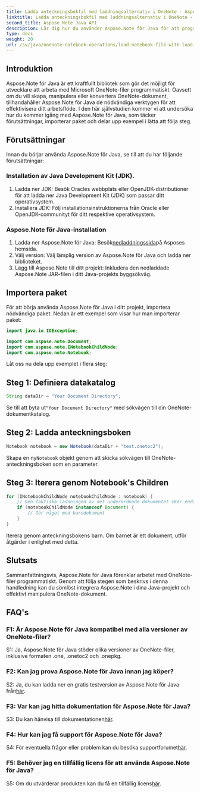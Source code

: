```yaml
---
title: Ladda anteckningsbokfil med laddningsalternativ i OneNote - Aspose.Note
linktitle: Ladda anteckningsbokfil med laddningsalternativ i OneNote - Aspose.Note
second_title: Aspose.Note Java API
description: Lär dig hur du använder Aspose.Note för Java för att programmässigt manipulera OneNote-filer. Kom igång med vår omfattande handledning nu.
type: docs
weight: 20
url: /sv/java/onenote-notebook-operations/load-notebook-file-with-load-options/
---
```

## Introduktion

Aspose.Note för Java är ett kraftfullt bibliotek som gör det möjligt för utvecklare att arbeta med Microsoft OneNote-filer programmatiskt. Oavsett om du vill skapa, manipulera eller konvertera OneNote-dokument, tillhandahåller Aspose.Note för Java de nödvändiga verktygen för att effektivisera ditt arbetsflöde. I den här självstudien kommer vi att undersöka hur du kommer igång med Aspose.Note för Java, som täcker förutsättningar, importerar paket och delar upp exempel i lätta att följa steg.

## Förutsättningar

Innan du börjar använda Aspose.Note för Java, se till att du har följande förutsättningar:

### Installation av Java Development Kit (JDK).

1. Ladda ner JDK: Besök Oracles webbplats eller OpenJDK-distributioner för att ladda ner Java Development Kit (JDK) som passar ditt operativsystem.
2. Installera JDK: Följ installationsinstruktionerna från Oracle eller OpenJDK-communityt för ditt respektive operativsystem.

### Aspose.Note för Java-installation

1.  Ladda ner Aspose.Note för Java: Besök[nedladdningssida](https://releases.aspose.com/note/java/)på Asposes hemsida.
2. Välj version: Välj lämplig version av Aspose.Note för Java och ladda ner biblioteket.
3. Lägg till Aspose.Note till ditt projekt: Inkludera den nedladdade Aspose.Note JAR-filen i ditt Java-projekts byggsökväg.

## Importera paket

För att börja använda Aspose.Note för Java i ditt projekt, importera nödvändiga paket. Nedan är ett exempel som visar hur man importerar paket:

```java
import java.io.IOException;

import com.aspose.note.Document;
import com.aspose.note.INotebookChildNode;
import com.aspose.note.Notebook;
```

Låt oss nu dela upp exemplet i flera steg:

## Steg 1: Definiera datakatalog

```java
String dataDir = "Your Document Directory";
```

 Se till att byta ut`"Your Document Directory"` med sökvägen till din OneNote-dokumentkatalog.

## Steg 2: Ladda anteckningsboken

```java
Notebook notebook = new Notebook(dataDir + "test.onetoc2");
```

 Skapa en ny`Notebook` objekt genom att skicka sökvägen till OneNote-anteckningsboken som en parameter.

## Steg 3: Iterera genom Notebook's Children

```java
for (INotebookChildNode notebookChildNode : notebook) {
    // Den faktiska laddningen av det underordnade dokumentet sker endast här.
    if (notebookChildNode instanceof Document) {
        // Gör något med barndokument
    }
}
```

Iterera genom anteckningsbokens barn. Om barnet är ett dokument, utför åtgärder i enlighet med detta.

## Slutsats

Sammanfattningsvis, Aspose.Note för Java förenklar arbetet med OneNote-filer programmatiskt. Genom att följa stegen som beskrivs i denna handledning kan du sömlöst integrera Aspose.Note i dina Java-projekt och effektivt manipulera OneNote-dokument.

## FAQ's

### F1: Är Aspose.Note för Java kompatibel med alla versioner av OneNote-filer?

S1: Ja, Aspose.Note för Java stöder olika versioner av OneNote-filer, inklusive formaten .one, .onetoc2 och .onepkg.

### F2: Kan jag prova Aspose.Note för Java innan jag köper?

 S2: Ja, du kan ladda ner en gratis testversion av Aspose.Note för Java från[här](https://releases.aspose.com/).

### F3: Var kan jag hitta dokumentation för Aspose.Note för Java?

 S3: Du kan hänvisa till dokumentationen[här](https://reference.aspose.com/note/java/).

### F4: Hur kan jag få support för Aspose.Note för Java?

 S4: För eventuella frågor eller problem kan du besöka supportforumet[här](https://forum.aspose.com/c/note/28).

### F5: Behöver jag en tillfällig licens för att använda Aspose.Note för Java?

 S5: Om du utvärderar produkten kan du få en tillfällig licens[här](https://purchase.aspose.com/temporary-license/).